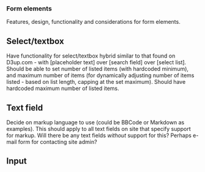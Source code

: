 ### Form elements
Features, design, functionality and considerations for form elements.

## Select/textbox
Have functionality for select/textbox hybrid similar to that found on D3up.com - with [placeholder text] over [search field] over [select list].
Should be able to set number of listed items (with hardcoded minimum), and maximum number of items (for dynamically adjusting number of items listed - based on list length, capping at the set maximum).
Should have hardcoded maximum number of listed items.

## Text field
Decide on markup language to use (could be BBCode or Markdown as examples). This should apply to all text fields on site that specify support for markup.
Will there be any text fields _without_ support for this? Perhaps e-mail form for contacting site admin?

## Input

